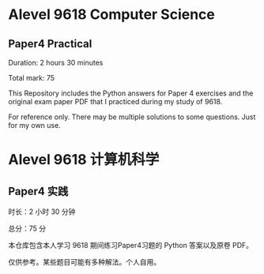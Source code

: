 # Alevel 9618 Computer Science

## Paper4 Practical

Duration: 2 hours 30 minutes

Total mark: 75

This Repository includes the Python answers for Paper 4 exercises
and the original exam paper PDF that I practiced during my study of 9618.

For reference only. There may be multiple solutions to some questions. Just for my own use.

# Alevel 9618 计算机科学

## Paper4 实践

时长：2 小时 30 分钟

总分：75 分

本仓库包含本人学习 9618 期间练习Paper4习题的 Python 答案以及原卷 PDF。

仅供参考。某些题目可能有多种解法。个人自用。